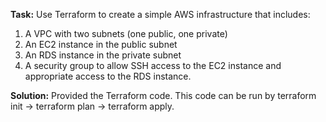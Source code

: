 **Task:** Use Terraform to create a simple AWS infrastructure that includes:
1. A VPC with two subnets (one public, one private)
2. An EC2 instance in the public subnet
3. An RDS instance in the private subnet
4. A security group to allow SSH access to the EC2 instance and appropriate access to the RDS instance.

**Solution:** Provided the Terraform code. This code can be run by terraform init -> terraform plan -> terraform apply.
